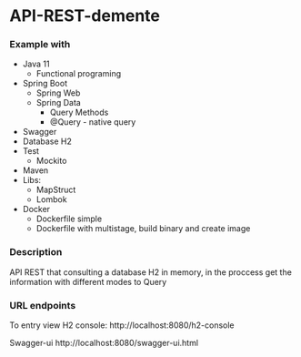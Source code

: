 # API-REST-demente

### Example with

- Java 11
  - Functional programing
- Spring Boot
  - Spring Web
  - Spring Data
    - Query Methods 
    - @Query - native query
- Swagger
- Database H2 
- Test
  - Mockito
- Maven
- Libs:
  - MapStruct 
  - Lombok
- Docker
  - Dockerfile simple
  - Dockerfile with multistage, build binary and create image

### Description
API REST that consulting a database H2 in memory, in the proccess
get the information with different modes to Query

### URL endpoints
To entry view H2 console:
http://localhost:8080/h2-console

Swagger-ui
http://localhost:8080/swagger-ui.html

